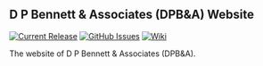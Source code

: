 ## D P Bennett & Associates (DPB&amp;A) Website

[![Current Release](https://img.shields.io/badge/release-latest-green.svg)](https://github.com/DPBandA/dpba-website/releases/latest)
[![GitHub Issues](https://img.shields.io/github/issues/dpbanda/dpba-website.svg)](https://github.com/dpbanda/dpba-website/issues)
[![Wiki](https://img.shields.io/badge/documentation-wiki-green.svg)](https://github.com/DPBandA/dpba-website/wiki)

The website of D P Bennett & Associates (DPB&amp;A).
